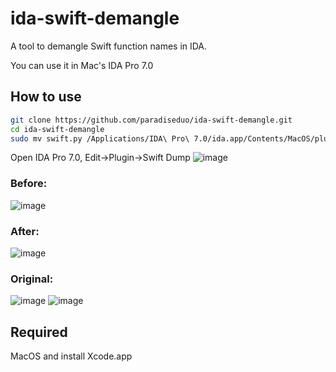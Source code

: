 # ida-swift-demangle
A tool to demangle Swift function names in IDA.

You can use it in Mac's IDA Pro 7.0

## How to use
```bash
git clone https://github.com/paradiseduo/ida-swift-demangle.git
cd ida-swift-demangle
sudo mv swift.py /Applications/IDA\ Pro\ 7.0/ida.app/Contents/MacOS/plugins/
```
Open IDA Pro 7.0, Edit->Plugin->Swift Dump
![image](https://user-images.githubusercontent.com/14846965/125758923-f705d5c9-f319-40f9-8a38-15ac43626e7c.png)

### Before:

![image](https://user-images.githubusercontent.com/14846965/125759910-e1a52ab1-1739-4bdd-90e7-4458a18a9a17.png)

### After:

![image](https://user-images.githubusercontent.com/14846965/125760061-9d6a82e8-ca76-40f7-9638-2a762aa5696a.png)

### Original:

![image](https://user-images.githubusercontent.com/14846965/125760177-5a974913-3cff-4868-b1a8-22dc9af89027.png)
![image](https://user-images.githubusercontent.com/14846965/125760224-75cc08d8-991e-4bc8-a3e1-453168481132.png)


## Required
MacOS and install Xcode.app
